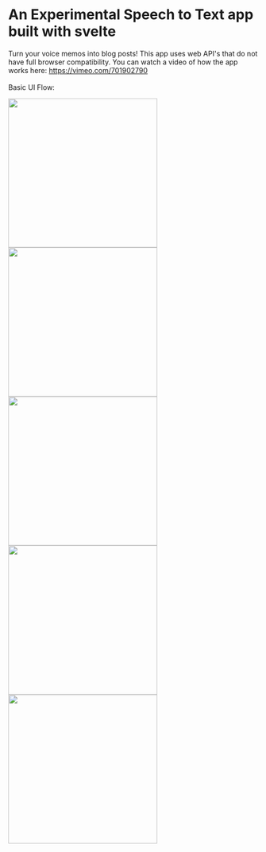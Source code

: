 # An Experimental Speech to Text app built with svelte

Turn your voice memos into blog posts! This app uses web API's that do not have full browser compatibility. You can watch a video of how the app works here: https://vimeo.com/701902790
<br/>
<br/>
Basic UI Flow:

<img src="https://i.imgur.com/NFTJWxP.png" width="300px"/>
<img src="https://i.imgur.com/kA5af34.png"  width="300px"/>
<img src="https://i.imgur.com/YHdZoTY.png"  width="300px"/>
<img src="https://i.imgur.com/VXYiOuM.png"  width="300px"/>
<img src="https://i.imgur.com/Em8kW0t.png"  width="300px"/>

